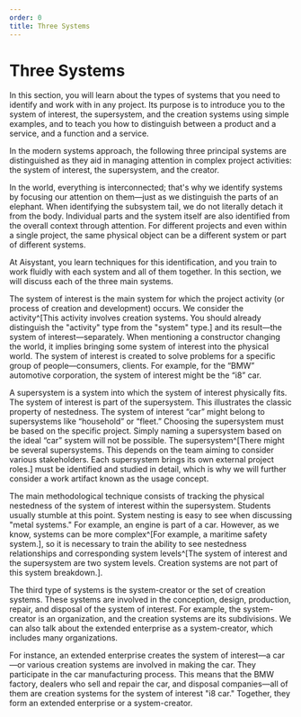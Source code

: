 ```yaml
---
order: 0
title: Three Systems
---
```


# Three Systems

In this section, you will learn about the types of systems that you need to identify and work with in any project. Its purpose is to introduce you to the system of interest, the supersystem, and the creation systems using simple examples, and to teach you how to distinguish between a product and a service, and a function and a service.

In the modern systems approach, the following three principal systems are distinguished as they aid in managing attention in complex project activities: the system of interest, the supersystem, and the creator.

In the world, everything is interconnected; that's why we identify systems by focusing our attention on them—just as we distinguish the parts of an elephant. When identifying the subsystem tail, we do not literally detach it from the body. Individual parts and the system itself are also identified from the overall context through attention. For different projects and even within a single project, the same physical object can be a different system or part of different systems.

At Aisystant, you learn techniques for this identification, and you train to work fluidly with each system and all of them together. In this section, we will discuss each of the three main systems.

The system of interest is the main system for which the project activity (or process of creation and development) occurs. We consider the activity^[This activity involves creation systems. You should already distinguish the "activity" type from the "system" type.] and its result—the system of interest—separately. When mentioning a constructor changing the world, it implies bringing some system of interest into the physical world. The system of interest is created to solve problems for a specific group of people—consumers, clients. For example, for the “BMW” automotive corporation, the system of interest might be the “i8” car.

A supersystem is a system into which the system of interest physically fits. The system of interest is part of the supersystem. This illustrates the classic property of nestedness. The system of interest “car” might belong to supersystems like “household” or “fleet.” Choosing the supersystem must be based on the specific project. Simply naming a supersystem based on the ideal “car” system will not be possible. The supersystem^[There might be several supersystems. This depends on the team aiming to consider various stakeholders. Each supersystem brings its own external project roles.] must be identified and studied in detail, which is why we will further consider a work artifact known as the usage concept.

The main methodological technique consists of tracking the physical nestedness of the system of interest within the supersystem. Students usually stumble at this point. System nesting is easy to see when discussing "metal systems." For example, an engine is part of a car. However, as we know, systems can be more complex^[For example, a maritime safety system.], so it is necessary to train the ability to see nestedness relationships and corresponding system levels^[The system of interest and the supersystem are two system levels. Creation systems are not part of this system breakdown.].

The third type of systems is the system-creator or the set of creation systems. These systems are involved in the conception, design, production, repair, and disposal of the system of interest. For example, the system-creator is an organization, and the creation systems are its subdivisions. We can also talk about the extended enterprise as a system-creator, which includes many organizations.

For instance, an extended enterprise creates the system of interest—a car—or various creation systems are involved in making the car. They participate in the car manufacturing process. This means that the BMW factory, dealers who sell and repair the car, and disposal companies—all of them are creation systems for the system of interest "i8 car." Together, they form an extended enterprise or a system-creator.